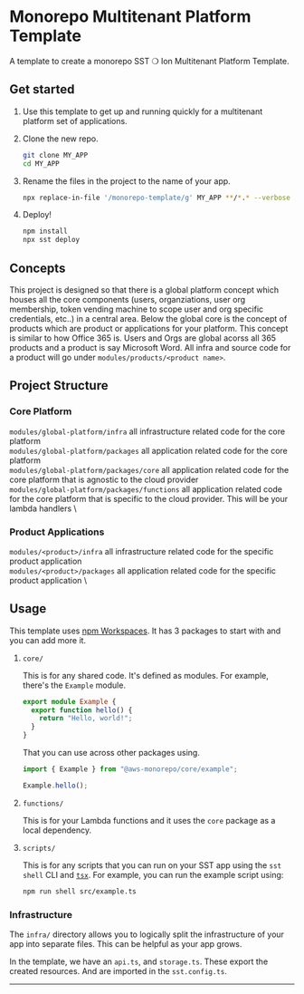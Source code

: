 # Monorepo Multitenant Platform Template

A template to create a monorepo SST ❍ Ion Multitenant Platform Template.

## Get started

1. Use this template to get up and running quickly for a multitenant platform set of applications.

2. Clone the new repo.

   ```bash
   git clone MY_APP
   cd MY_APP
   ```

3. Rename the files in the project to the name of your app.

   ```bash
   npx replace-in-file '/monorepo-template/g' MY_APP **/*.* --verbose
   ```

4. Deploy!

   ```bash
   npm install
   npx sst deploy
   ```

## Concepts

This project is designed so that there is a global platform concept which houses all the core components (users, organziations, user org membership, token vending machine to scope user and org specific credentials, etc..) in a central area. Below the global core is the concept of products which are product or applications for your platform. This concept is similar to how Office 365 is. Users and Orgs are global acorss all 365 products and a product is say Microsoft Word. All infra and source code for a product will go under `modules/products/<product name>`.

## Project Structure

### Core Platform

`modules/global-platform/infra` all infrastructure related code for the core platform \
`modules/global-platform/packages` all application related code for the core platform \
`modules/global-platform/packages/core` all application related code for the core platform that is agnostic to the cloud provider \
`modules/global-platform/packages/functions` all application related code for the core platform that is specific to the cloud provider. This will be your lambda handlers \

### Product Applications

`modules/<product>/infra` all infrastructure related code for the specific product application \
`modules/<product>/packages` all application related code for the specific product application \

## Usage

This template uses [npm Workspaces](https://docs.npmjs.com/cli/v8/using-npm/workspaces). It has 3 packages to start with and you can add more it.

1. `core/`

   This is for any shared code. It's defined as modules. For example, there's the `Example` module.

   ```ts
   export module Example {
     export function hello() {
       return "Hello, world!";
     }
   }
   ```

   That you can use across other packages using.

   ```ts
   import { Example } from "@aws-monorepo/core/example";

   Example.hello();
   ```

2. `functions/`

   This is for your Lambda functions and it uses the `core` package as a local dependency.

3. `scripts/`

   This is for any scripts that you can run on your SST app using the `sst shell` CLI and [`tsx`](https://www.npmjs.com/package/tsx). For example, you can run the example script using:

   ```bash
   npm run shell src/example.ts
   ```

### Infrastructure

The `infra/` directory allows you to logically split the infrastructure of your app into separate files. This can be helpful as your app grows.

In the template, we have an `api.ts`, and `storage.ts`. These export the created resources. And are imported in the `sst.config.ts`.

---
